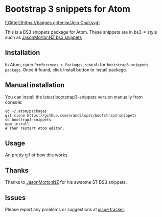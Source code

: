 # Bootstrap 3 snippets for Atom
[![Gitter](https://badges.gitter.im/Join Chat.svg)](https://gitter.im/arandilopez/bootstrap3-snippets?utm_source=badge&utm_medium=badge&utm_campaign=pr-badge&utm_content=badge)

This is a BS3 snippets package for Atom. These snippets are in bs3-* style such as [JasonMortonNZ bs3 snippets](https://github.com/JasonMortonNZ/bs3-sublime-plugin)

## Installation

In Atom, open `Preferences > Packages`, search for `bootstrap3-snippets package`. Once it found, click Install button to install package.

## Manual installation

You can install the latest bootstrap3-snippets version manually from console:

    cd ~/.atom/packages
    git clone https://github.com/arandilopez/bootstrap3-snippets
    cd boostrap3-snippets
    npm install
    # Then restart Atom editor.
## Usage
An pretty gif of how this works.

## Thanks
Thanks to [JasonMortonNZ](https://github.com/JasonMortonNZ) for his awsome ST BS3 snippets.

## Issues
Please report any problems or suggestions at [issue tracker](https://github.com/arandilopez/bootstrap3-snippets/issues/new).
